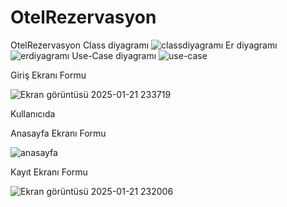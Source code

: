 # OtelRezervasyon
 OtelRezervasyon
Class diyagramı
![classdiyagramı](https://github.com/user-attachments/assets/32241dba-0fd5-4ba3-bc96-0f4c3289b857)
Er diyagramı
![erdiyagramı](https://github.com/user-attachments/assets/2b96313f-067d-4070-aa4b-81d1e1b5fd3f)
Use-Case diyagramı
![use-case](https://github.com/user-attachments/assets/06ef3a67-6f1c-4855-9910-9c2856ee988f)

Giriş Ekranı Formu

![Ekran görüntüsü 2025-01-21 233719](https://github.com/user-attachments/assets/ff6ca01d-c1b1-416e-8c71-3bc1debe58b0)


Kullanıcıda

Anasayfa Ekranı Formu

![anasayfa](https://github.com/user-attachments/assets/55cead6a-ac01-4768-9e3e-af69273f06fd)

Kayıt Ekranı Formu

![Ekran görüntüsü 2025-01-21 232006](https://github.com/user-attachments/assets/08bb0cdb-ef4f-4c8c-b58f-44f0b5de4261)
